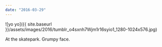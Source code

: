```yaml
---
date: "2016-03-29"
---
```


![yo yo]({{ site.baseurl }}/assets/images/2016/tumblr_o4sxnh7Wjm1r16syio1_1280-1024x576.jpg)

At the skatepark. Grumpy face.
